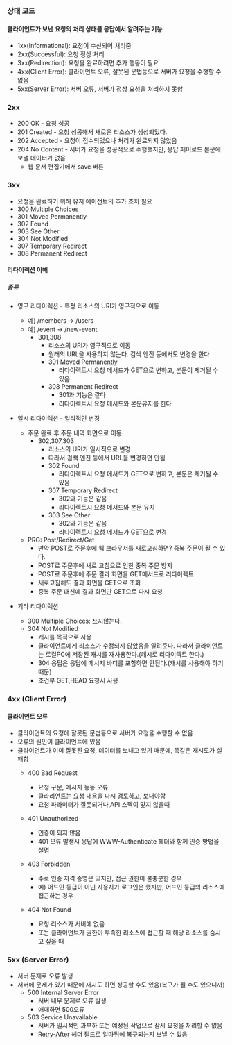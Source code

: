 ### 상태 코드
#### 클라이언트가 보낸 요청의 처리 상태를 응답에서 알려주는 기능
* 1xx(Informational): 요청이 수신되어 처리중
* 2xx(Successful): 요청 정상 처리
* 3xx(Redirection): 요청을 완료하려면 추가 행동이 필요
* 4xx(Client Error): 클라이언트 오류, 잘못된 문법등으로 서버가 요청을 수행할 수 없음
* 5xx(Server Error): 서버 오류, 서버가 정상 요청을 처리하지 못함

### 2xx
* 200 OK - 요청 성공
* 201 Created - 요청 성공해서 새로운 리소스가 생성되었다.
* 202 Accepted - 요청이 접수되었으나 처리가 완료되지 않았음
* 204 No Content - 서버가 요청을 성공적으로 수행했지만, 응답 페이로드 본문에 보낼 데이터가 없음
  * 웹 문서 편집기에서 save 버튼

### 3xx
* 요청을 완료하기 위해 유저 에이전트의 추가 조치 필요
* 300 Multiple Choices
* 301 Moved Permanently
* 302 Found
* 303 See Other
* 304 Not Modified
* 307 Temporary Redirect
* 308 Permanent Redirect
#### 리다이렉션 이해
##### 종류
* 영구 리다이렉션 - 특정 리소스의 URI가 영구적으로 이동
  * 예) /members -> /users
  * 예) /event -> /new-event
    * 301,308
      * 리소스의 URI가 영구적으로 이동
      * 원래의 URL을 사용하지 않는다. 검색 엔진 등에서도 변경을 한다
      * 301 Moved Permanently
        * 리다이렉트시 요청 메서드가 GET으로 변하고, 본문이 제거될 수 있음
      * 308 Permanent Redirect
        * 301과 기능은 같다
        * 리다이렉트시 요청 메서드와 본문유지를 한다

* 일시 리다이렉션 - 일식적인 변경
  * 주문 완료 후 주문 내역 화면으로 이동
    * 302,307,303
      * 리소스의 URI가 일시적으로 변경
      * 따라서 검색 엔진 등에서 URL을 변경하면 안됨
      * 302 Found
        * 리다이렉트시 요청 메서드가 GET으로 변하고, 본문은 제거될 수 있음
      * 307 Temporary Redirect
        * 302와 기능은 같음
        * 리다이렉트시 요청 메서드와 본문 유지
      * 303 See Other
        * 302와 기능은 같음
        * 리다이렉트시 요청 메서드가 GET으로 변경
  * PRG: Post/Redirect/Get
    * 만약 POST로 주문후에 웹 브라우저를 새로고침하면? 중복 주문이 될 수 있다.
    * POST로 주문후에 새로 고침으로 인한 중복 주문 방지
    * POST로 주문후에 주문 결과 화면을 GET메서드로 리다이렉트
    * 새로고침해도 결과 화면을 GET으로 조회
    * 중복 주문 대신에 결과 화면만 GET으로 다시 요청

* 기타 리다이렉션
  * 300 Multiple Choices: 쓰지않는다.
  * 304 Not Modified
    * 캐시를 목적으로 사용
    * 클라이언트에게 리소스가 수정되지 않았음을 알려준다. 따라서 클라이언트는 로컬PC에 저장된 캐시를 재사용한다.(캐시로 리다이렉트 한다.)
    * 304 응답은 응답에 메시지 바디를 포함하면 안된다.(캐시를 사용해야 하기때문)
    * 조건부 GET,HEAD 요청시 사용
### 4xx (Client Error)
#### 클라이언트 오류
* 클라이언트의 요청에 잘못된 문법등으로 서버가 요청을 수행할 수 없음
* 오류의 원인이 클라이언트에 있음
* 클라이언트가 이미 잘못된 요청, 데이터를 보내고 있기 때문에, 똑같은 재시도가 실패함
  * 400 Bad Request
    * 요청 구문, 메시지 등등 오류
    * 클라리언트는 요청 내용을 다시 검토하고, 보내야함
    * 요청 파라미터가 잘못되거나,API 스펙이 맞지 않을때
  * 401 Unauthorized
    * 인증이 되지 않음
    * 401 오류 발생시 응답에 WWW-Authenticate 헤더와 함께 인증 방법을 설명

  * 403 Forbidden
    * 주로 인증 자격 증명은 있지만, 접근 권한이 불충분한 경우
    * 예) 어드민 등급이 아닌 사용자가 로그인은 했지만, 어드민 등급의 리소스에 접근하는 경우
  * 404 Not Found
    * 요청 리소스가 서버에 없음
    * 또는 클라이언트가 권한이 부족한 리소스에 접근할 때 해당 리소스를 숨시고 싶을 때

### 5xx (Server Error)
* 서버 문제로 오류 발생
* 서버에 문제가 있기 때문에 재시도 하면 성공할 수도 있음(복구가 될 수도 있으니까)
  * 500 Internal Server Error
    * 서버 내무 문제로 오류 발생
    * 애매하면 500오류
  * 503 Service Unavailable
    * 서버가 일시적인 과부하 또는 예정된 작업으로 잠시 요청을 처리할 수 없음
    * Retry-After 헤더 필드로 얼마뒤에 복구되는지 보낼 수 있음
